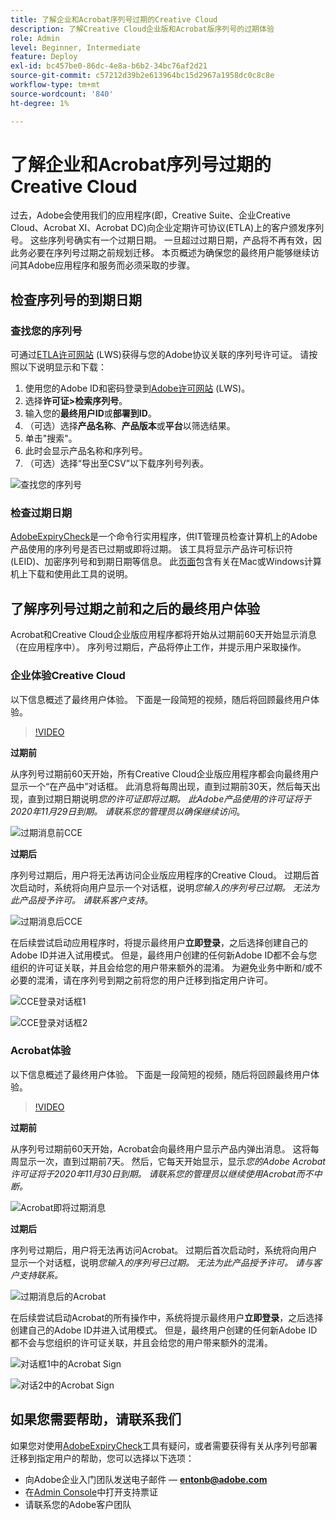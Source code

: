 ```yaml
---
title: 了解企业和Acrobat序列号过期的Creative Cloud
description: 了解Creative Cloud企业版和Acrobat版序列号的过期体验
role: Admin
level: Beginner, Intermediate
feature: Deploy
exl-id: bc457be0-86dc-4e8a-b6b2-34bc76af2d21
source-git-commit: c57212d39b2e613964bc15d2967a1958dc0c8c8e
workflow-type: tm+mt
source-wordcount: '840'
ht-degree: 1%

---
```


# 了解企业和Acrobat序列号过期的Creative Cloud

过去，Adobe会使用我们的应用程序(即，Creative Suite、企业Creative Cloud、Acrobat XI、Acrobat DC)向企业定期许可协议(ETLA)上的客户颁发序列号。 这些序列号确实有一个过期日期。 一旦超过过期日期，产品将不再有效，因此务必要在序列号过期之前规划迁移。 本页概述为确保您的最终用户能够继续访问其Adobe应用程序和服务而必须采取的步骤。

## 检查序列号的到期日期

### 查找您的序列号

可通过[ETLA许可网站](https://licensing.adobe.com/) (LWS)获得与您的Adobe协议关联的序列号许可证。 请按照以下说明显示和下载：

1. 使用您的Adobe ID和密码登录到[Adobe许可网站](https://licensing.adobe.com/) (LWS)。
1. 选择&#x200B;**许可证>检索序列号**。
1. 输入您的&#x200B;**最终用户ID**&#x200B;或&#x200B;**部署到ID**。
1. （可选）选择&#x200B;**产品名称**、**产品版本**&#x200B;或&#x200B;**平台**&#x200B;以筛选结果。
1. 单击&quot;搜索&quot;。
1. 此时会显示产品名称和序列号。
1. （可选）选择“导出至CSV”以下载序列号列表。

![查找您的序列号](assets/retrieveserialnumbers.png)

### 检查过期日期

[AdobeExpiryCheck](https://helpx.adobe.com/enterprise/kb/volume-license-expiration-check.html)是一个命令行实用程序，供IT管理员检查计算机上的Adobe产品使用的序列号是否已过期或即将过期。 该工具将显示产品许可标识符(LEID)、加密序列号和到期日期等信息。 此[页面](https://helpx.adobe.com/enterprise/kb/volume-license-expiration-check.html)包含有关在Mac或Windows计算机上下载和使用此工具的说明。

## 了解序列号过期之前和之后的最终用户体验

Acrobat和Creative Cloud企业版应用程序都将开始从过期前60天开始显示消息（在应用程序中）。 序列号过期后，产品将停止工作，并提示用户采取操作。

### 企业体验Creative Cloud

以下信息概述了最终用户体验。 下面是一段简短的视频，随后将回顾最终用户体验。

>[!VIDEO](https://video.tv.adobe.com/v/331746?hidetitle=true)

**过期前**

从序列号过期前60天开始，所有Creative Cloud企业版应用程序都会向最终用户显示一个“在产品中”对话框。 此消息将每周出现，直到过期前30天，然后每天出现，直到过期日期说明&#x200B;*您的许可证即将过期。 此Adobe产品使用的许可证将于2020年11月29日到期。 请联系您的管理员以确保继续访问*。

![过期消息前CCE](assets/cceexpiring.png)

**过期后**

序列号过期后，用户将无法再访问企业版应用程序的Creative Cloud。 过期后首次启动时，系统将向用户显示一个对话框，说明&#x200B;*您输入的序列号已过期。 无法为此产品授予许可。 请联系客户支持*。

![过期消息后CCE](assets/cceafterexpire.png)

在后续尝试启动应用程序时，将提示最终用户&#x200B;**立即登录**，之后选择创建自己的Adobe ID并进入试用模式。 但是，最终用户创建的任何新Adobe ID都不会与您组织的许可证关联，并且会给您的用户带来额外的混淆。 为避免业务中断和/或不必要的混淆，请在序列号到期之前将您的用户迁移到指定用户许可。

![CCE登录对话框1](assets/ccesignin1.png)

![CCE登录对话框2](assets/ccesignin2.png)

### Acrobat体验

以下信息概述了最终用户体验。 下面是一段简短的视频，随后将回顾最终用户体验。

>[!VIDEO](https://video.tv.adobe.com/v/331749?hidetitle=true)


**过期前**

从序列号过期前60天开始，Acrobat会向最终用户显示产品内弹出消息。 这将每周显示一次，直到过期前7天。 然后，它每天开始显示，显示&#x200B;*您的Adobe Acrobat许可证将于2020年11月30日到期。 请联系您的管理员以继续使用Acrobat而不中断。*

![Acrobat即将过期消息](assets/acrobatexpiring.png)

**过期后**

序列号过期后，用户将无法再访问Acrobat。 过期后首次启动时，系统将向用户显示一个对话框，说明&#x200B;*您输入的序列号已过期。 无法为此产品授予许可。 请与客户支持联系。*

![过期消息后的Acrobat](assets/acrobatafterexpire.png)

在后续尝试启动Acrobat的所有操作中，系统将提示最终用户&#x200B;**立即登录**，之后选择创建自己的Adobe ID并进入试用模式。 但是，最终用户创建的任何新Adobe ID都不会与您组织的许可证关联，并且会给您的用户带来额外的混淆。

![对话框1中的Acrobat Sign](assets/acrobatsignin1.png)

![对话2中的Acrobat Sign](assets/acrobatsignin2.png)

## 如果您需要帮助，请联系我们

如果您对使用[AdobeExpiryCheck](https://helpx.adobe.com/enterprise/kb/volume-license-expiration-check.html)工具有疑问，或者需要获得有关从序列号部署迁移到指定用户的帮助，您可以选择以下选项：
* 向Adobe企业入门团队发送电子邮件 — **entonb@adobe.com**
* 在[Admin Console](https://adminconsole.adobe.com/support)中打开支持票证
* 请联系您的Adobe客户团队
